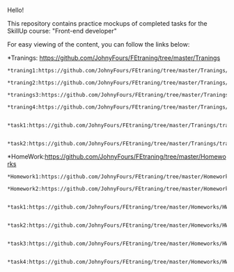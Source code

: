 Hello!

This repository contains practice mockups of completed tasks for the SkillUp course: "Front-end developer"

For easy viewing of the content, you can follow the links below:

*Tranings: https://github.com/JohnyFours/FEtraning/tree/master/Tranings
   
    *traning1:https://github.com/JohnyFours/FEtraning/tree/master/Tranings/traning1

    *traning2:https://github.com/JohnyFours/FEtraning/tree/master/Tranings/traning2

    *tranings3:https://github.com/JohnyFours/FEtraning/tree/master/Tranings/traning3
   
    *traning4:https://github.com/JohnyFours/FEtraning/tree/master/Tranings/traning4
           
           *task1:https://github.com/JohnyFours/FEtraning/tree/master/Tranings/traning4/task1

           *task2:https://github.com/JohnyFours/FEtraning/tree/master/Tranings/traning4/task2


*HomeWork:https://github.com/JohnyFours/FEtraning/tree/master/Homeworks
    
    *Homework1:https://github.com/JohnyFours/FEtraning/tree/master/Homeworks/HW1
    
    *Homework2:https://github.com/JohnyFours/FEtraning/tree/master/Homeworks/HW2

        *task1:https://github.com/JohnyFours/FEtraning/tree/master/Homeworks/HW2/task1
        
        *task2:https://github.com/JohnyFours/FEtraning/tree/master/Homeworks/HW2/task2

        *task3:https://github.com/JohnyFours/FEtraning/tree/master/Homeworks/HW2/task3

        *task4:https://github.com/JohnyFours/FEtraning/tree/master/Homeworks/HW2/task4
